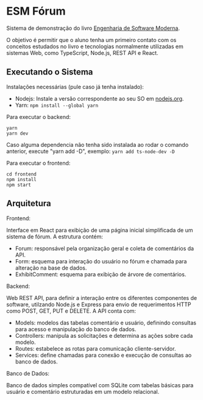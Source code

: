# ESM Fórum
Sistema de demonstração do livro [Engenharia de Software Moderna](https://engsoftmoderna.info).

O objetivo é permitir que o aluno tenha um primeiro contato com os conceitos estudados no livro e tecnologias normalmente utilizadas em sistemas Web, como TypeScript, Node.js, REST API e React.

## Executando o Sistema

Instalações necessárias (pule caso já tenha instalado):

- Nodejs: Instale a versão correspondente ao seu SO em [nodejs.org](https://nodejs.org/).
- Yarn:  ``` npm install --global yarn ```

Para executar o backend:

```
yarn
yarn dev
```
Caso alguma dependencia não tenha sido instalada ao rodar o comando anterior, execute "yarn add <dependencia> -D", exemplo: ``` yarn add ts-node-dev -D ```

Para executar o frontend:

```
cd frontend
npm install
npm start
```

## Arquitetura

Frontend:

Interface em React para exibição de uma página inicial simplificada de um sistema de fórum. 
A estrutura contém: 
 - Forum: responsável pela organização geral e coleta de comentários da API.
 - Form: esquema para interação do usuário no fórum e chamada para alteração na base de dados.
 - ExhibitComment: esquema para exibição de árvore de comentários.

Backend:

Web REST API, para definir a interação entre os diferentes componentes de software, utilzando Node.js e Express para envio de requerimentos HTTP como POST, GET, PUT e DELETE.
A API conta com:
 - Models: modelos das tabelas comentário e usuário, definindo consultas para acesso e manipulação do banco de dados.
 - Controllers: manipula as solicitações e determina as ações sobre cada modelo.
 - Routes: estabelece as rotas para comunicação cliente-servidor.
 - Services: define chamadas para conexão e execução de consultas ao banco de dados.

Banco de Dados:

Banco de dados simples compatível com SQLite com tabelas básicas para usuário e comentário estruturadas em um modelo relacional.



